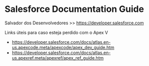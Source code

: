 # Salesforce Documentation Guide

Salvador dos Desenvolvedores >> https://developer.salesforce.com

Links úteis para caso esteja perdido com o Apex V
* https://developer.salesforce.com/docs/atlas.en-us.apexcode.meta/apexcode/apex_dev_guide.htm
* https://developer.salesforce.com/docs/atlas.en-us.apexref.meta/apexref/apex_ref_guide.htm
